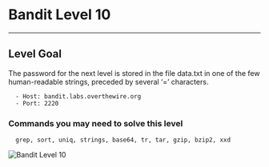 # Bandit Level 10
---

## Level Goal

The password for the next level is stored in the file data.txt in one of the few human-readable strings, preceded by several ‘=’ characters.

``` {.sh}
  - Host: bandit.labs.overthewire.org
  - Port: 2220
```

### Commands you may need to solve this level

``` {.sh}
  grep, sort, uniq, strings, base64, tr, tar, gzip, bzip2, xxd
```

![Bandit Level 10](https://cdn.bulutbilisimciler.com/public/images/bandit/Bandit10.png)
